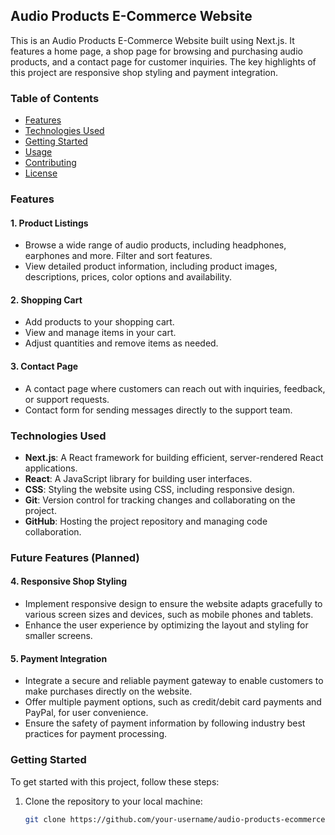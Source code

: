 ## Audio Products E-Commerce Website

This is an Audio Products E-Commerce Website built using Next.js. It features a home page, a shop page for browsing and purchasing audio products, and a contact page for customer inquiries. The key highlights of this project are responsive shop styling and payment integration.

### Table of Contents

- [Features](#features)
- [Technologies Used](#technologies-used)
- [Getting Started](#getting-started)
- [Usage](#usage)
- [Contributing](#contributing)
- [License](#license)

### Features


#### 1. Product Listings

- Browse a wide range of audio products, including headphones, earphones and more. Filter and sort features.
- View detailed product information, including product images, descriptions, prices, color options and availability.

#### 2. Shopping Cart

- Add products to your shopping cart.
- View and manage items in your cart.
- Adjust quantities and remove items as needed.


#### 3. Contact Page

- A contact page where customers can reach out with inquiries, feedback, or support requests.
- Contact form for sending messages directly to the support team.

### Technologies Used

- **Next.js**: A React framework for building efficient, server-rendered React applications.
- **React**: A JavaScript library for building user interfaces.
- **CSS**: Styling the website using CSS, including responsive design.
- **Git**: Version control for tracking changes and collaborating on the project.
- **GitHub**: Hosting the project repository and managing code collaboration.


### Future Features (Planned)

#### 4. Responsive Shop Styling

- Implement responsive design to ensure the website adapts gracefully to various screen sizes and devices, such as mobile phones and tablets.
- Enhance the user experience by optimizing the layout and styling for smaller screens.

#### 5. Payment Integration

- Integrate a secure and reliable payment gateway to enable customers to make purchases directly on the website.
- Offer multiple payment options, such as credit/debit card payments and PayPal, for user convenience.
- Ensure the safety of payment information by following industry best practices for payment processing.

### Getting Started

To get started with this project, follow these steps:

1. Clone the repository to your local machine:

   ```bash
   git clone https://github.com/your-username/audio-products-ecommerce.git
